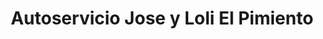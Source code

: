 ---
title: "Autoservicio Jose y Loli El Pimiento"
url: /arjonilla/autoservicio-jose-y-loli-el-pimiento/
shop: supermercado
---